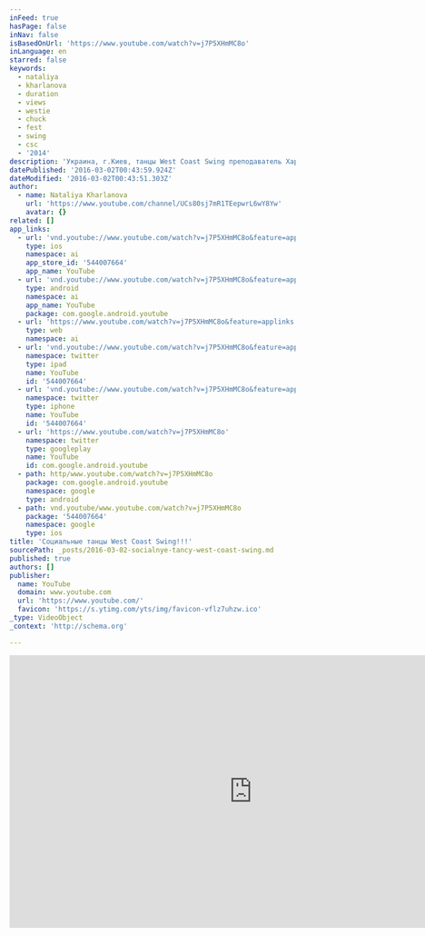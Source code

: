```yaml
---
inFeed: true
hasPage: false
inNav: false
isBasedOnUrl: 'https://www.youtube.com/watch?v=j7P5XHmMC8o'
inLanguage: en
starred: false
keywords:
  - nataliya
  - kharlanova
  - duration
  - views
  - westie
  - chuck
  - fest
  - swing
  - csc
  - '2014'
description: 'Украина, г.Киев, танцы West Coast Swing преподаватель Харланова Наталья, тел. 067-739-57-21'
datePublished: '2016-03-02T00:43:59.924Z'
dateModified: '2016-03-02T00:43:51.303Z'
author:
  - name: Nataliya Kharlanova
    url: 'https://www.youtube.com/channel/UCs80sj7mR1TEepwrL6wY8Yw'
    avatar: {}
related: []
app_links:
  - url: 'vnd.youtube://www.youtube.com/watch?v=j7P5XHmMC8o&feature=applinks'
    type: ios
    namespace: ai
    app_store_id: '544007664'
    app_name: YouTube
  - url: 'vnd.youtube://www.youtube.com/watch?v=j7P5XHmMC8o&feature=applinks'
    type: android
    namespace: ai
    app_name: YouTube
    package: com.google.android.youtube
  - url: 'https://www.youtube.com/watch?v=j7P5XHmMC8o&feature=applinks'
    type: web
    namespace: ai
  - url: 'vnd.youtube://www.youtube.com/watch?v=j7P5XHmMC8o&feature=applinks'
    namespace: twitter
    type: ipad
    name: YouTube
    id: '544007664'
  - url: 'vnd.youtube://www.youtube.com/watch?v=j7P5XHmMC8o&feature=applinks'
    namespace: twitter
    type: iphone
    name: YouTube
    id: '544007664'
  - url: 'https://www.youtube.com/watch?v=j7P5XHmMC8o'
    namespace: twitter
    type: googleplay
    name: YouTube
    id: com.google.android.youtube
  - path: http/www.youtube.com/watch?v=j7P5XHmMC8o
    package: com.google.android.youtube
    namespace: google
    type: android
  - path: vnd.youtube/www.youtube.com/watch?v=j7P5XHmMC8o
    package: '544007664'
    namespace: google
    type: ios
title: 'Социальные танцы West Coast Swing!!!'
sourcePath: _posts/2016-03-02-socialnye-tancy-west-coast-swing.md
published: true
authors: []
publisher:
  name: YouTube
  domain: www.youtube.com
  url: 'https://www.youtube.com/'
  favicon: 'https://s.ytimg.com/yts/img/favicon-vflz7uhzw.ico'
_type: VideoObject
_context: 'http://schema.org'

---
```

<iframe src="https://cdn.embedly.com/widgets/media.html?src=https%3A%2F%2Fwww.youtube.com%2Fembed%2Fj7P5XHmMC8o%3Ffeature%3Doembed&amp;url=https%3A%2F%2Fwww.youtube.com%2Fwatch%3Fv%3Dj7P5XHmMC8o&amp;image=https%3A%2F%2Fi.ytimg.com%2Fvi%2Fj7P5XHmMC8o%2Fhqdefault.jpg&amp;key=b7d04c9b404c499eba89ee7072e1c4f7&amp;type=text%2Fhtml&amp;schema=youtube" width="854" height="480" scrolling="no" frameborder="0" allowfullscreen="allowfullscreen" style=""></iframe>